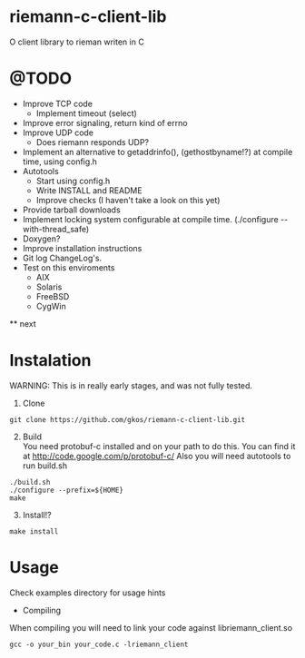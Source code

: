 # riemann-c-client-lib

O client library to rieman writen in C

# @TODO
- Improve TCP code
  - Implement timeout (select)
- Improve error signaling, return kind of errno
- Improve UDP code
  - Does riemann responds UDP?
- Implement an alternative to getaddrinfo(), (gethostbyname!?)
  at compile time, using config.h
- Autotools
  - Start using config.h
  - Write INSTALL and README 
  - Improve checks (I haven't take a look on this yet)
- Provide tarball downloads
- Implement locking system configurable at compile time. (./configure --with-thread_safe)
- Doxygen?
- Improve installation instructions
- Git log ChangeLog's.
- Test on this enviroments
  - AIX
  - Solaris
  - FreeBSD
  - CygWin
  
  

** next


# Instalation

WARNING: This is in really early stages, and was not fully tested.

1. Clone
```
git clone https://github.com/gkos/riemann-c-client-lib.git
```

2. Build<br/>
You need protobuf-c installed and on your path to do this. You can find it at http://code.google.com/p/protobuf-c/
Also you will need autotools to run build.sh
```
./build.sh
./configure --prefix=${HOME}
make
```

3. Install!?<br/>
```
make install
```

# Usage
Check examples directory for usage hints

- Compiling

When compiling you will need to link your code against libriemann_client.so
```
gcc -o your_bin your_code.c -lriemann_client        
```

